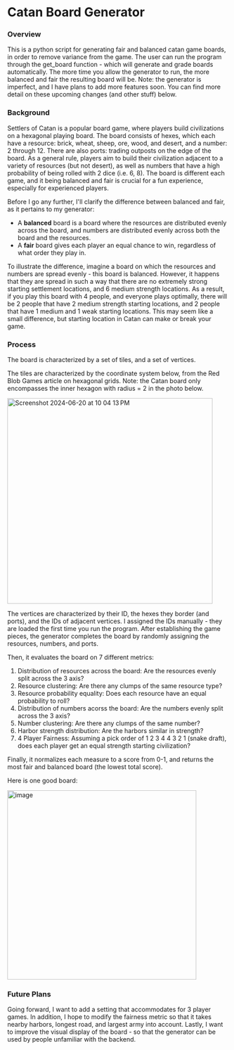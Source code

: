 # Catan Board Generator

### Overview
This is a python script for generating fair and balanced catan game boards, in order to remove variance from the game. The user can run the program through the get_board function - which will generate and grade boards automatically. The more time you allow the generator to run, the more balanced and fair the resulting board will be. Note: the generator is imperfect, and I have plans to add more features soon. You can find more detail on these upcoming changes (and other stuff) below.

### Background
Settlers of Catan is a popular board game, where players build civilizations on a hexagonal playing board. The board consists of hexes, which each have a resource: brick, wheat, sheep, ore, wood, and desert, and a number: 2 through 12. There are also ports: trading outposts on the edge of the board. As a general rule, players aim to build their civilization adjacent to a variety of resources (but not desert), as well as numbers that have a high probability of being rolled with 2 dice (i.e. 6, 8). The board is different each game, and it being balanced and fair is crucial for a fun experience, especially for experienced players. 

Before I go any further, I'll clarify the difference between balanced and fair, as it pertains to my generator:

* A **balanced** board is a board where the resources are distributed evenly across the board, and numbers are distributed evenly across both the board and the resources.
* A **fair** board gives each player an equal chance to win, regardless of what order they play in. 

To illustrate the difference, imagine a board on which the resources and numbers are spread evenly - this board is balanced. However, it happens that they are spread in such a way that there are no extremely strong starting settlement locations, and 6 medium strength locations. As a result, if you play this board with 4 people, and everyone plays optimally, there will be 2 people that have 2 medium strength starting locations, and 2 people that have 1 medium and 1 weak starting locations. This may seem like a small difference, but starting location in Catan can make or break your game. 

### Process
The board is characterized by a set of tiles, and a set of vertices.  

The tiles are characterized by the coordinate system below, from the Red Blob Games article on hexagonal grids. Note: the Catan board only encompasses the inner hexagon with radius = 2 in the photo below.


<img width="467" alt="Screenshot 2024-06-20 at 10 04 13 PM" src="https://github.com/quinnrenaghan/catan-board-gen/assets/116096425/91d1bd7a-09c8-4c0f-9005-a2e05372620c">


The vertices are characterized by their ID, the hexes they border (and ports), and the IDs of adjacent vertices. I assigned the IDs manually - they are loaded the first time you run the program. After establishing the game pieces, the generator completes the board by randomly assigning the resources, numbers, and ports. 

Then, it evaluates the board on 7 different metrics:
1. Distribution of resources across the board: Are the resources evenly split across the 3 axis?
2. Resource clustering: Are there any clumps of the same resource type?
3. Resource probability equality: Does each resource have an equal probability to roll?
4. Distribution of numbers acorss the board: Are the numbers evenly split across the 3 axis?
5. Number clustering: Are there any clumps of the same number?
6. Harbor strength distribution: Are the harbors similar in strength?
7. 4 Player Fairness: Assuming a pick order of 1 2 3 4 4 3 2 1 (snake draft), does each player get an equal strength starting civilization?

Finally, it normalizes each measure to a score from 0-1, and returns the most fair and balanced board (the lowest total score).

Here is one good board:

<img width="430" alt="image" src="https://github.com/quinnrenaghan/catan-board-gen/assets/116096425/be184553-4c58-4ace-a6b1-ce77af879abd">


### Future Plans

Going forward, I want to add a setting that accommodates for 3 player games. In addition, I hope to modify the fairness metric so that it takes nearby harbors, longest road, and largest army into account. Lastly, I want to improve the visual display of the board - so that the generator can be used by people unfamiliar with the backend. 


